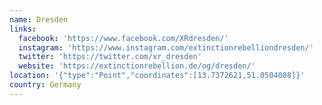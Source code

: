 ```yaml
---
name: Dresden
links:
  facebook: 'https://www.facebook.com/XRdresden/'
  instagram: 'https://www.instagram.com/extinctionrebelliondresden/'
  twitter: 'https://twitter.com/xr_dresden'
  website: 'https://extinctionrebellion.de/og/dresden/'
location: '{"type":"Point","coordinates":[13.7372621,51.0504088]}'
country: Germany
---
```


